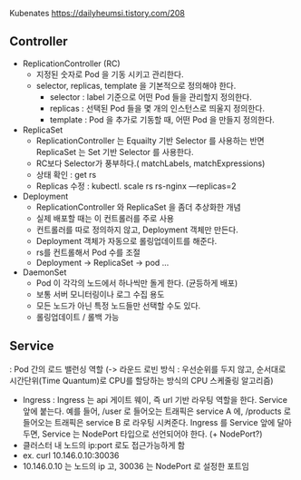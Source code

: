 Kubenates
https://dailyheumsi.tistory.com/208

## Controller
* ReplicationController (RC)
    * 지정된 숫자로 Pod 을 기동 시키고 관리한다.
    * selector, replicas, template 을 기본적으로 정의해야 한다.
        * selector : label 기준으로 어떤 Pod 들을 관리할지 정의한다.
        * replicas : 선택된 Pod 들을 몇 개의 인스턴스로 띄울지 정의한다.
        * template : Pod 을 추가로 기동할 때, 어떤 Pod 을 만들지 정의한다.
* ReplicaSet
    * ReplicationController 는 Equailty 기반 Selector 를 사용하는 반면 ReplicaSet 는 Set 기반 Selector 를 사용한다.
    * RC보다 Selector가 풍부하다.( matchLabels, matchExpressions)
    * 상태 확인 : get rs
    *  Replicas 수정 : kubectl. scale rs rs-nginx —replicas=2
* Deployment
    * ReplicationController 와 ReplicaSet 을 좀더 추상화한 개념
    * 실제 배포할 때는 이 컨트롤러를 주로 사용
    * 컨트롤러를 따로 정의하지 않고, Deployment 객체만 만든다.
    * Deployment 객체가 자동으로 롤링업데이트를 해준다.
    * rs를 컨트롤해서 Pod 수를 조절
    * Deployment -> ReplicaSet -> pod …
* DaemonSet
    * Pod 이 각각의 노드에서 하나씩만 돌게 한다. (균등하게 배포)
    * 보통 서버 모니터링이나 로그 수집 용도
    * 모든 노드가 아닌 특정 노드들만 선택할 수도 있다.
    * 롤링업데이트 / 롤백 가능

## Service
: Pod 간의 로드 밸런싱 역할
(-> 라운드 로빈 방식 : 우선순위를 두지 않고, 순서대로 시간단위(Time Quantum)로 CPU를 할당하는 방식의 CPU 스케줄링 알고리즘)
* Ingress
: Ingress 는 api 게이트 웨이, 즉 url 기반 라우팅 역할을 한다. Service 앞에 붙는다.
예를 들어, /user 로 들어오는 트래픽은 service A 에, /products 로 들어오는 트래픽은 service B 로 라우팅 시켜준다.
Ingress 를 Service 앞에 달아두면, Service 는 NodePort 타입으로 선언되어야 한다.
(+ NodePort?)
* 클러스터 내 노드의 ip:port 로도 접근가능하게 함
* ex. curl 10.146.0.10:30036
* 10.146.0.10 는 노드의 ip 고, 30036 는 NodePort 로 설정한 포트임


